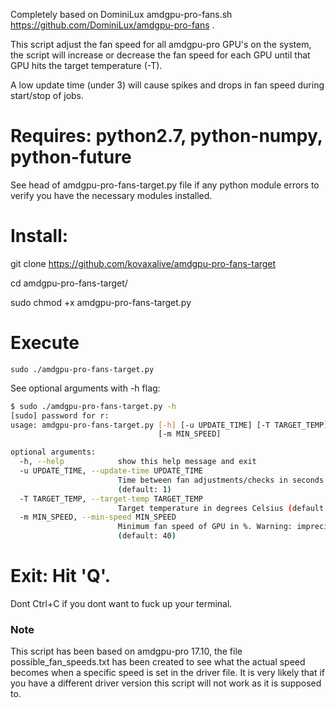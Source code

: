 Completely based on DominiLux amdgpu-pro-fans.sh https://github.com/DominiLux/amdgpu-pro-fans .

This script adjust the fan speed for all amdgpu-pro GPU's on the system, the script will increase or decrease the fan speed for each GPU until that GPU hits the target temperature (-T).

A low update time (under 3) will cause spikes and drops in fan speed during start/stop of jobs.

# Requires: python2.7, python-numpy, python-future

See head of amdgpu-pro-fans-target.py file if any python module errors to verify you have the necessary modules installed.

# Install:
git clone https://github.com/kovaxalive/amdgpu-pro-fans-target

cd amdgpu-pro-fans-target/

sudo chmod +x amdgpu-pro-fans-target.py

# Execute
`sudo ./amdgpu-pro-fans-target.py`


See optional arguments with -h flag:
```sh
$ sudo ./amdgpu-pro-fans-target.py -h
[sudo] password for r: 
usage: amdgpu-pro-fans-target.py [-h] [-u UPDATE_TIME] [-T TARGET_TEMP]
                                 [-m MIN_SPEED]

optional arguments:
  -h, --help            show this help message and exit
  -u UPDATE_TIME, --update-time UPDATE_TIME
                        Time between fan adjustments/checks in seconds
                        (default: 1)
  -T TARGET_TEMP, --target-temp TARGET_TEMP
                        Target temperature in degrees Celsius (default: 60)
  -m MIN_SPEED, --min-speed MIN_SPEED
                        Minimum fan speed of GPU in %. Warning: imprecise
                        (default: 40)
```

# Exit: Hit 'Q'. 
Dont Ctrl+C if you dont want to fuck up your terminal.

### Note
This script has been based on amdgpu-pro 17.10, the file possible_fan_speeds.txt has been created to see what the actual speed becomes when a specific speed is set in the driver file.
It is very likely that if you have a different driver version this script will not work as it is supposed to.


